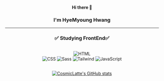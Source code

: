 <div align=center> 
  
#### Hi there 👋
### I'm HyeMyoung Hwang

  
  ---

  
### ✅ Studying FrontEnd✅
<br/>

<center> <img alt="HTML" src ="https://img.shields.io/badge/HTML-E34F26.svg?&style=flat-square&logo=HTML5&logoColor=white"/> </center>
<img alt="CSS" src ="https://img.shields.io/badge/CSS-1572B6.svg?&style=flat-square&logo=CSS3&logoColor=white"/>
<img alt="Sass" src ="https://img.shields.io/badge/Sass-CC6699.svg?&style=flat-square&logo=Sass&logoColor=white"/>
<img alt="Tailwind" src ="https://img.shields.io/badge/Tailwind-06B6D4.svg?&style=flat-square&logo=Tailwind-Css&logoColor=white"/>
<img alt="JavaScript" src ="https://img.shields.io/badge/JavaScript-F7DF1E.svg?&style=flat-square&logo=JavaScript&logoColor=white"/>
  
<br/>
<br/>
  
[![CosmicLatte's GitHub stats](https://github-readme-stats.vercel.app/api?username=CosmicLatte009)](https://github.com/CosmicLatte009/github-readme-stats)

</div>
